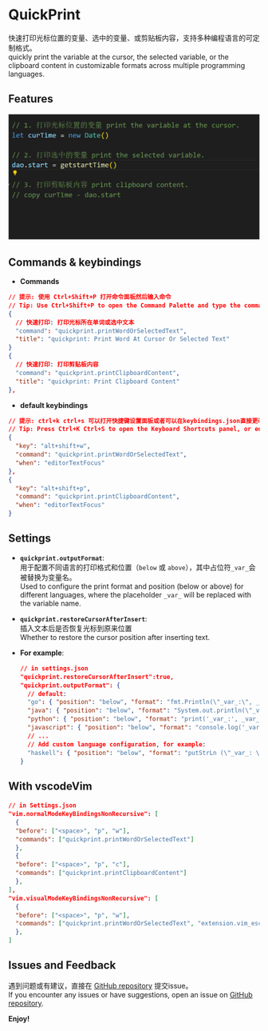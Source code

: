 # QuickPrint

快速打印光标位置的变量、选中的变量、或剪贴板内容，支持多种编程语言的可定制格式。  
quickly print the variable at the cursor, the selected variable, or the clipboard content in customizable formats across multiple programming languages.  

## Features
![usage](./assets/usage.gif)


## Commands & keybindings

- **Commands**
```json
// 提示: 使用 Ctrl+Shift+P 打开命令面板然后输入命令
// Tip: Use Ctrl+Shift+P to open the Command Palette and type the command
{
  // 快速打印: 打印光标所在单词或选中文本
  "command": "quickprint.printWordOrSelectedText",
  "title": "quickprint: Print Word At Cursor Or Selected Text"
}
{
  // 快速打印: 打印剪贴板内容
  "command": "quickprint.printClipboardContent", 
  "title": "quickprint: Print Clipboard Content"
},
```

- **default keybindings**

```json
// 提示: ctrl+k ctrl+s 可以打开快捷键设置面板或者可以在keybindings.json直接更改
// Tip: Press Ctrl+K Ctrl+S to open the Keyboard Shortcuts panel, or edit directly in the keybindings.json file.
{
  "key": "alt+shift+w",
  "command": "quickprint.printWordOrSelectedText",
  "when": "editorTextFocus"
},
{
  "key": "alt+shift+p",
  "command": "quickprint.printClipboardContent",
  "when": "editorTextFocus"
}
```


## Settings

- **`quickprint.outputFormat`**:  
用于配置不同语言的打印格式和位置（`below` 或 `above`），其中占位符`_var_`会被替换为变量名。  
Used to configure the print format and position (below or above) for different languages, where the placeholder `_var_` will be replaced with the variable name.  

- **`quickprint.restoreCursorAfterInsert`**:  
插入文本后是否恢复光标到原来位置  
Whether to restore the cursor position after inserting text.  

- **For example**:  

  ```json
  // in settings.json
  "quickprint.restoreCursorAfterInsert":true,
  "quickprint.outputFormat": {
    // default:
    "go": { "position": "below", "format": "fmt.Println(\"_var_:\", _var_)" },
    "java": { "position": "below", "format": "System.out.println(\"_var_: \" + _val_)" },
    "python": { "position": "below", "format": "print('_var_:', _var_)" },
    "javascript": { "position": "below", "format": "console.log('_var_:', _var_)" },
    // ...
    // Add custom language configuration, for example:
    "haskell": { "position": "below", "format": "putStrLn (\"_var_: \" ++ show _var_)" }
  }
  ```

## With vscodeVim

```json
// in Settings.json
"vim.normalModeKeyBindingsNonRecursive": [
  { 
  "before": ["<space>", "p", "w"], 
  "commands": ["quickprint.printWordOrSelectedText"] 
  },
  { 
  "before": ["<space>", "p", "c"], 
  "commands": ["quickprint.printClipboardContent"] 
  },
],
"vim.visualModeKeyBindingsNonRecursive": [
  { 
  "before": ["<space>", "p", "w"], 
  "commands": ["quickprint.printWordOrSelectedText", "extension.vim_escape"] 
  },
]
```

## Issues and Feedback
遇到问题或有建议，直接在 [GitHub repository](https://github.com/wuqzh8/vscode-quickprint/issues) 提交issue。  
If you encounter any issues or have suggestions, open an issue on [GitHub repository](https://github.com/wuqzh8/vscode-quickprint/issues).  

**Enjoy!**